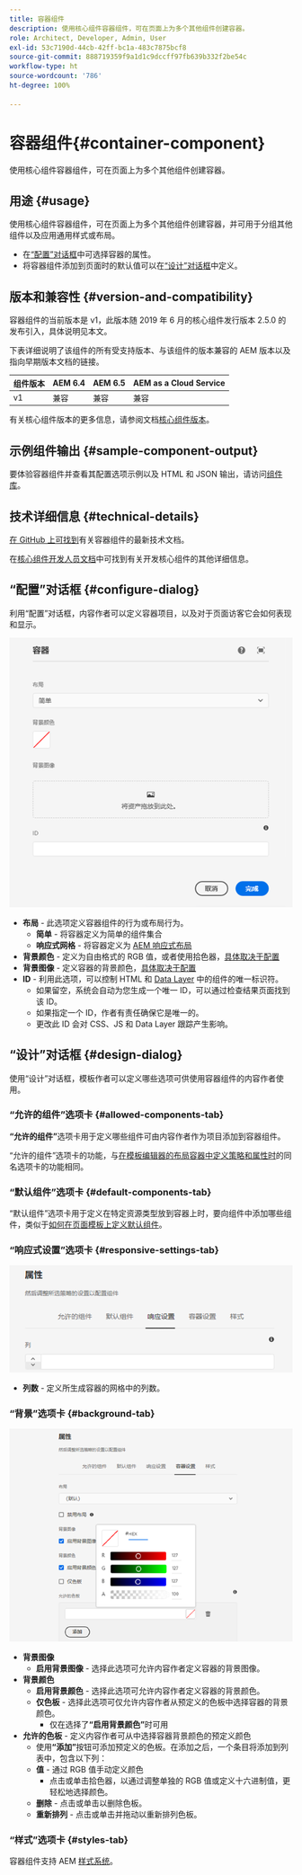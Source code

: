```yaml
---
title: 容器组件
description: 使用核心组件容器组件，可在页面上为多个其他组件创建容器。
role: Architect, Developer, Admin, User
exl-id: 53c7190d-44cb-42ff-bc1a-483c7875bcf8
source-git-commit: 888719359f9a1d1c9dccff97fb639b332f2be54c
workflow-type: ht
source-wordcount: '786'
ht-degree: 100%

---
```


# 容器组件{#container-component}

使用核心组件容器组件，可在页面上为多个其他组件创建容器。

## 用途 {#usage}

使用核心组件容器组件，可在页面上为多个其他组件创建容器，并可用于分组其他组件以及应用通用样式或布局。

* 在[“配置”对话框](#configure-dialog)中可选择容器的属性。
* 将容器组件添加到页面时的默认值可以在[“设计”对话框](#design-dialog)中定义。

## 版本和兼容性 {#version-and-compatibility}

容器组件的当前版本是 v1，此版本随 2019 年 6 月的核心组件发行版本 2.5.0 的发布引入，具体说明见本文。

下表详细说明了该组件的所有受支持版本、与该组件的版本兼容的 AEM 版本以及指向早期版本文档的链接。

| 组件版本 | AEM 6.4 | AEM 6.5 | AEM as a Cloud Service |
|--- |--- |---|---|
| v1 | 兼容 | 兼容 | 兼容 |

有关核心组件版本的更多信息，请参阅文档[核心组件版本](/help/versions.md)。

## 示例组件输出 {#sample-component-output}

要体验容器组件并查看其配置选项示例以及 HTML 和 JSON 输出，请访问[组件库](https://adobe.com/go/aem_cmp_library_container_cn)。

## 技术详细信息 {#technical-details}

[在 GitHub 上可找到](https://adobe.com/go/aem_cmp_tech_container_v1_cn)有关容器组件的最新技术文档。

在[核心组件开发人员文档](/help/developing/overview.md)中可找到有关开发核心组件的其他详细信息。

## “配置”对话框 {#configure-dialog}

利用“配置”对话框，内容作者可以定义容器项目，以及对于页面访客它会如何表现和显示。

![容器组件的“编辑”对话框](/help/assets/container-edit.png)

* **布局** - 此选项定义容器组件的行为或布局行为。
   * **简单** - 将容器定义为简单的组件集合
   * **响应式网格** - 将容器定义为 [AEM 响应式布局](https://experienceleague.adobe.com/docs/experience-manager-cloud-service/sites/authoring/features/responsive-layout.html)
* **背景颜色** - 定义为自由格式的 RGB 值，或者使用拾色器，[具体取决于配置](#background-tab)
* **背景图像** - 定义容器的背景颜色，[具体取决于配置](#background-tab)
* **ID** - 利用此选项，可以控制 HTML 和 [Data Layer](/help/developing/data-layer/overview.md) 中的组件的唯一标识符。
   * 如果留空，系统会自动为您生成一个唯一 ID，可以通过检查结果页面找到该 ID。
   * 如果指定一个 ID，作者有责任确保它是唯一的。
   * 更改此 ID 会对 CSS、JS 和 Data Layer 跟踪产生影响。

## “设计”对话框 {#design-dialog}

使用“设计”对话框，模板作者可以定义哪些选项可供使用容器组件的内容作者使用。

### “允许的组件”选项卡 {#allowed-components-tab}

**“允许的组件”**&#x200B;选项卡用于定义哪些组件可由内容作者作为项目添加到容器组件。

“允许的组件”选项卡的功能，与[在模板编辑器的布局容器中定义策略和属性时](https://experienceleague.adobe.com/docs/experience-manager-cloud-service/sites/authoring/features/templates.html)的同名选项卡的功能相同。

### “默认组件”选项卡 {#default-components-tab}

“默认组件”选项卡用于定义在特定资源类型放到容器上时，要向组件中添加哪些组件，类似于[如何在页面模板上定义默认组件](https://experienceleague.adobe.com/docs/experience-manager-cloud-service/sites/authoring/features/templates.html)。

### “响应式设置”选项卡 {#responsive-settings-tab}

![容器组件的“设计”对话框的“响应式设置”选项卡](/help/assets/container-design-responsive.png)

* **列数** - 定义所生成容器的网格中的列数。

### “背景”选项卡 {#background-tab}

![容器组件的“设计”对话框的“背景”选项卡](/help/assets/container-design-background.png)

* **背景图像**
   * **启用背景图像** - 选择此选项可允许内容作者定义容器的背景图像。
* **背景颜色**
   * **启用背景颜色** - 选择此选项可允许内容作者定义容器的背景颜色。
   * **仅色板** - 选择此选项可仅允许内容作者从预定义的色板中选择容器的背景颜色。
      * 仅在选择了&#x200B;**“启用背景颜色”**&#x200B;时可用
* **允许的色板** - 定义内容作者可从中选择容器背景颜色的预定义颜色
   * 使用&#x200B;**“添加”**&#x200B;按钮可添加预定义的色板。在添加之后，一个条目将添加到列表中，包含以下列：
   * **值** - 通过 RGB 值手动定义颜色
      * 点击或单击拾色器，以通过调整单独的 RGB 值或定义十六进制值，更轻松地选择颜色。
   * **删除** - 点击或单击以删除色板。
   * **重新排列** - 点击或单击并拖动以重新排列色板。

### “样式”选项卡 {#styles-tab}

容器组件支持 AEM [样式系统](/help/get-started/authoring.md#component-styling)。
